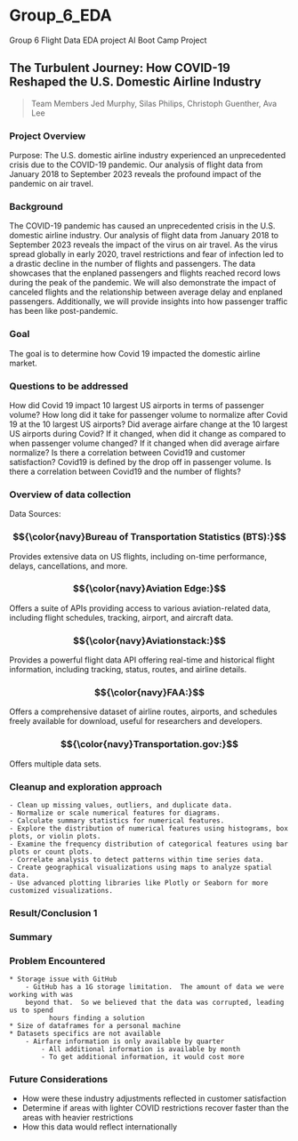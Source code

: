 # Group_6_EDA
Group 6 Flight Data EDA project
AI Boot Camp Project 
## The Turbulent Journey: How COVID-19 Reshaped the U.S. Domestic Airline Industry
> Team Members
> Jed Murphy, 
> Silas Philips, 
> Christoph Guenther, 
> Ava Lee

  
### Project Overview
Purpose:
The U.S. domestic airline industry experienced an unprecedented crisis due to the COVID-19 pandemic. Our analysis of flight data from January 2018 to September 2023 reveals the profound impact of the pandemic on air travel.


### Background
The COVID-19 pandemic has caused an unprecedented crisis in the U.S. domestic airline industry. Our analysis of flight data from January 2018 to September 2023 reveals the impact of the virus on air travel. As the virus spread globally in early 2020, travel restrictions and fear of infection led to a drastic decline in the number of flights and passengers. The data showcases that the enplaned passengers and flights reached record lows during the peak of the pandemic. We will also demonstrate the impact of canceled flights and the relationship between average delay and enplaned passengers. Additionally, we will provide insights into how passenger traffic has been like post-pandemic.

### Goal
The goal is to determine how Covid 19 impacted the domestic airline market.

### Questions to be addressed
How did Covid 19 impact 10 largest US airports in terms of passenger volume?
How long did it take for passenger volume to normalize after Covid 19 at the 10 largest US
airports?
Did average airfare change at the 10 largest US airports during Covid?
If it changed, when did it change as compared to when passenger volume changed?
If it changed when did average airfare normalize?
Is there a correlation between Covid19 and customer satisfaction?
Covid19 is defined by the drop off in passenger volume.
Is there a correlation between Covid19 and the number of flights?

### Overview of data collection
Data Sources: 
### $${\color{navy}Bureau of Transportation Statistics (BTS):}$$
Provides extensive data on US flights, including on-time performance, delays, cancellations, and more.

### $${\color{navy}Aviation Edge:}$$ 
Offers a suite of APIs providing access to various aviation-related data, including flight schedules, tracking, airport, and aircraft data.

### $${\color{navy}Aviationstack:}$$
Provides a powerful flight data API offering real-time and historical flight information, including tracking, status, routes, and airline details.

### $${\color{navy}FAA:}$$
Offers a comprehensive dataset of airline routes, airports, and schedules freely available for download, useful for researchers and developers.

### $${\color{navy}Transportation.gov:}$$ 
Offers multiple data sets.

### Cleanup and exploration approach 

	- Clean up missing values, outliers, and duplicate data.
	- Normalize or scale numerical features for diagrams.
	- Calculate summary statistics for numerical features.
	- Explore the distribution of numerical features using histograms, box plots, or violin plots.
	- Examine the frequency distribution of categorical features using bar plots or count plots.
	- Correlate analysis to detect patterns within time series data.
	- Create geographical visualizations using maps to analyze spatial data.
	- Use advanced plotting libraries like Plotly or Seaborn for more customized visualizations.

### Result/Conclusion 1








### Summary






### Problem Encountered

	* Storage issue with GitHub
	  	- GitHub has a 1G storage limitation.  The amount of data we were working with was
    	beyond that.  So we believed that the data was corrupted, leading us to spend 
	          hours finding a solution
	* Size of dataframes for a personal machine
	* Datasets specifics are not available
	  	- Airfare information is only available by quarter
          	- All additional information is available by month
          	- To get additional information, it would cost more 

### Future Considerations
* How were these industry adjustments reflected in customer satisfaction
* Determine if areas with lighter COVID restrictions recover faster than the areas with heavier restrictions
* How this data would reflect internationally






























